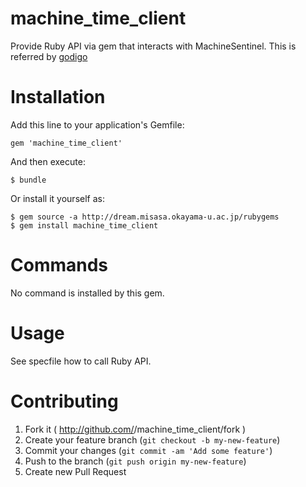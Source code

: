 # machine_time_client

Provide Ruby API via gem that interacts with MachineSentinel.
This is referred by [godigo](http://devel.misasa.okayama-u.ac.jp/gitlab/gems/godigo/tree/master "follow instruction")


# Installation

Add this line to your application's Gemfile:

    gem 'machine_time_client'

And then execute:

    $ bundle

Or install it yourself as:

    $ gem source -a http://dream.misasa.okayama-u.ac.jp/rubygems
    $ gem install machine_time_client

# Commands

No command is installed by this gem.

# Usage

See specfile how to call Ruby API.

# Contributing

1. Fork it ( http://github.com/<my-github-username>/machine_time_client/fork )
2. Create your feature branch (`git checkout -b my-new-feature`)
3. Commit your changes (`git commit -am 'Add some feature'`)
4. Push to the branch (`git push origin my-new-feature`)
5. Create new Pull Request